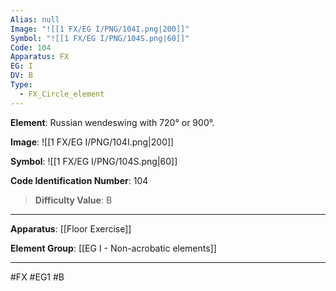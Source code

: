 ```yaml
---
Alias: null
Image: "![[1 FX/EG I/PNG/104I.png|200]]"
Symbol: "![[1 FX/EG I/PNG/104S.png|60]]"
Code: 104
Apparatus: FX
EG: I
DV: B
Type:
  - FX_Circle_element
---
```

**Element**: Russian wendeswing with 720° or 900°.

**Image**:
![[1 FX/EG I/PNG/104I.png|200]]

**Symbol**:
![[1 FX/EG I/PNG/104S.png|60]]

**Code Identification Number**: 104

>**Difficulty Value**: B

___
**Apparatus**: [[Floor Exercise]]

**Element Group**: [[EG I - Non-acrobatic elements]]
___
#FX #EG1 #B
